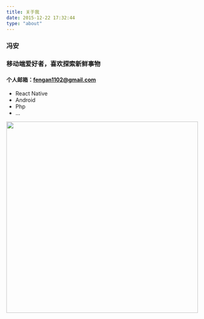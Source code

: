 ```yaml
---
title: 关于我
date: 2015-12-22 17:32:44
type: "about"
---
```




### 冯安

### 移动端爱好者，喜欢探索新鲜事物

#### 个人邮箱：fengan1102@gmail.com

- React Native
- Android
- Php
- ...



<img src="https://fenganblogimgs.oss-cn-beijing.aliyuncs.com/blog/IMG_2203.GIF" width="500" hegiht="300" align=center />


